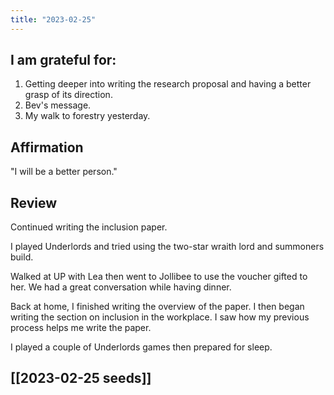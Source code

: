 ```yaml
---
title: "2023-02-25"
---
```

## I am grateful for:
1. Getting deeper into writing the research proposal and having a better grasp of its direction.
2. Bev's message.
3. My walk to forestry yesterday.

## Affirmation

"I will be a better person."

## Review

Continued writing the inclusion paper.

I played Underlords and tried using the two-star wraith lord and summoners build.

Walked at UP with Lea then went to Jollibee to use the voucher gifted to her. We had a great conversation while having dinner.

Back at home, I finished writing the overview of the paper. I then began writing the section on inclusion in the workplace. I saw how my previous process helps me write the paper.

I played a couple of Underlords games then prepared for sleep.

## [[2023-02-25 seeds]]
